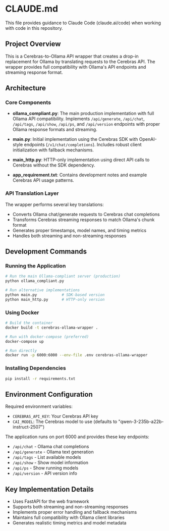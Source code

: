 # CLAUDE.md

This file provides guidance to Claude Code (claude.ai/code) when working with code in this repository.

## Project Overview

This is a Cerebras-to-Ollama API wrapper that creates a drop-in replacement for Ollama by translating requests to the Cerebras API. The wrapper provides full compatibility with Ollama's API endpoints and streaming response format.

## Architecture

### Core Components

- **ollama_compliant.py**: The main production implementation with full Ollama API compatibility. Implements `/api/generate`, `/api/chat`, `/api/tags`, `/api/show`, `/api/ps`, and `/api/version` endpoints with proper Ollama response formats and streaming.

- **main.py**: Initial implementation using the Cerebras SDK with OpenAI-style endpoints (`/v1/chat/completions`). Includes robust client initialization with fallback mechanisms.

- **main_http.py**: HTTP-only implementation using direct API calls to Cerebras without the SDK dependency.

- **app_requirement.txt**: Contains development notes and example Cerebras API usage patterns.

### API Translation Layer

The wrapper performs several key translations:
- Converts Ollama chat/generate requests to Cerebras chat completions
- Transforms Cerebras streaming responses to match Ollama's chunk format
- Generates proper timestamps, model names, and timing metrics
- Handles both streaming and non-streaming responses

## Development Commands

### Running the Application

```bash
# Run the main Ollama-compliant server (production)
python ollama_compliant.py

# Run alternative implementations
python main.py           # SDK-based version
python main_http.py      # HTTP-only version
```

### Using Docker

```bash
# Build the container
docker build -t cerebras-ollama-wrapper .

# Run with docker-compose (preferred)
docker-compose up

# Run directly
docker run -p 6000:6000 --env-file .env cerebras-ollama-wrapper
```

### Installing Dependencies

```bash
pip install -r requirements.txt
```

## Environment Configuration

Required environment variables:
- `CEREBRAS_API_KEY`: Your Cerebras API key
- `CAI_MODEL`: The Cerebras model to use (defaults to "qwen-3-235b-a22b-instruct-2507")

The application runs on port 6000 and provides these key endpoints:
- `/api/chat` - Ollama chat completions
- `/api/generate` - Ollama text generation  
- `/api/tags` - List available models
- `/api/show` - Show model information
- `/api/ps` - Show running models
- `/api/version` - API version info

## Key Implementation Details

- Uses FastAPI for the web framework
- Supports both streaming and non-streaming responses
- Implements proper error handling and fallback mechanisms
- Maintains full compatibility with Ollama client libraries
- Generates realistic timing metrics and model metadata